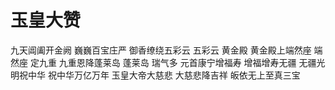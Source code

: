 # 玉皇大赞

九天阊阖开金阙
巍巍百宝庄严
御香缭绕五彩云
五彩云
黄金殿
黄金殿上端然座
端然座
定九重
九重恩降蓬莱岛
蓬莱岛
瑞气多
元首康宁增福寿
增福增寿无疆
无疆光明祝中华
祝中华万亿万年
玉皇大帝大慈悲
大慈悲降吉祥
皈依无上至真三宝